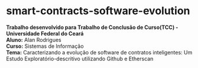 # smart-contracts-software-evolution

<b>Trabalho desenvolvido para Trabalho de Conclusão de Curso(TCC) - Universidade Federal do Ceará<br></b>
<b>Aluno:</b> Alan Rodrigues<br>
<b>Curso:</b> Sistemas de Informação<br>
<b>Tema:</b> Caracterizando a evolução de software de contratos inteligentes: Um Estudo Exploratório-descritivo utilizando Github e Etherscan
